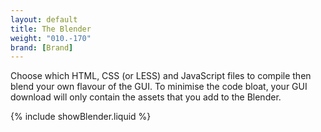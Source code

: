 ```yaml
---
layout: default
title: The Blender
weight: "010.-170"
brand: [Brand]
---
```


<div class="row">
	<div class="col-sm-8 col-sm-offset-4 category-head lead">
		Choose which HTML, CSS (or LESS) and JavaScript files to compile then blend your own flavour of the GUI.
		To minimise the code bloat, your GUI download will only contain the assets that you add to the Blender.
	</div>
</div>

{% include showBlender.liquid %}
